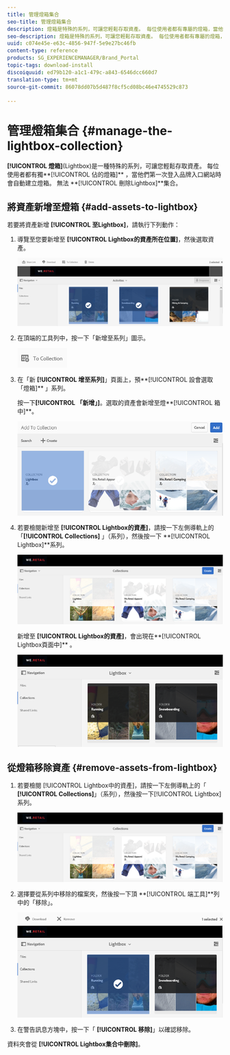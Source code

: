 ```yaml
---
title: 管理燈箱集合
seo-title: 管理燈箱集合
description: 燈箱是特殊的系列，可讓您輕鬆存取資產。 每位使用者都有專屬的燈箱，當他們第一次登入品牌入口網站時會自動建立。 無法刪除燈箱集合。
seo-description: 燈箱是特殊的系列，可讓您輕鬆存取資產。 每位使用者都有專屬的燈箱，當他們第一次登入品牌入口網站時會自動建立。 無法刪除燈箱集合。
uuid: c074e45e-e63c-4856-947f-5e9e27bc46fb
content-type: reference
products: SG_EXPERIENCEMANAGER/Brand_Portal
topic-tags: download-install
discoiquuid: ed79b120-a1c1-479c-a843-6546dcc660d7
translation-type: tm+mt
source-git-commit: 86078dd07b5d487f8cf5cd08bc46e4745529c873

---
```



# 管理燈箱集合 {#manage-the-lightbox-collection}

**[!UICONTROL 燈箱]**(Lightbox)是一種特殊的系列，可讓您輕鬆存取資產。 每位使用者都有獨**[!UICONTROL &#x200B;佔的燈箱]** ，當他們第一次登入品牌入口網站時會自動建立燈箱。 無法 **[!UICONTROL 刪除Lightbox]**集合。

## 將資產新增至燈箱 {#add-assets-to-lightbox}

若要將資產新增 **[!UICONTROL 至Lightbox]**，請執行下列動作：

1. 導覽至您要新增至 **[!UICONTROL Lightbox的資產所在位置]**，然後選取資產。

   ![](assets/link_sharing_assetselection.png)

1. 在頂端的工具列中，按一下「新增至系列」圖示。

   ![](assets/add_to_collection.png)

1. 在「新 **[!UICONTROL 增至系列]**」頁面上，預**[!UICONTROL &#x200B;設會選取「燈箱]** 」系列。

   按一下&#x200B;**[!UICONTROL 「新增」]**。選取的資產會新增至燈**[!UICONTROL &#x200B;箱中]**。

   ![](assets/add_to_collectionlightbox.png)

1. 若要檢閱新增至 **[!UICONTROL Lightbox的資產]**，請按一下左側導軌上的「**[!UICONTROL  Collections]** 」（系列），然後按一下 **[!UICONTROL Lightbox]**系列。

   ![](assets/collections_lightbox.png)

   新增至 **[!UICONTROL Lightbox的資產]**，會出現在**[!UICONTROL  Lightbox頁面中]** 。

   ![](assets/added_to_collectionlightbox.png)

## 從燈箱移除資產 {#remove-assets-from-lightbox}

1. 若要檢閱 [!UICONTROL Lightbox中的資產]，請按一下左側導軌上的「 **[!UICONTROL Collections]**」（系列），然後按一下[!UICONTROL Lightbox]系列。

   ![](assets/collections_lightbox-1.png)

1. 選擇要從系列中移除的檔案夾，然後按一下頂 **[!UICONTROL 端工具]**列中的「移除」。

   ![](assets/collections_lightboxdelete.png)

1. 在警告訊息方塊中，按一下「 **[!UICONTROL 移除]**」以確認移除。

資料夾會從 **[!UICONTROL Lightbox集合中刪除]**。
